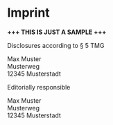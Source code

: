 # Imprint

**+++ THIS IS JUST A SAMPLE +++**

Disclosures according to § 5 TMG

Max Muster  
Musterweg  
12345 Musterstadt

Editorially responsible

Max Muster  
Musterweg  
12345 Musterstadt
